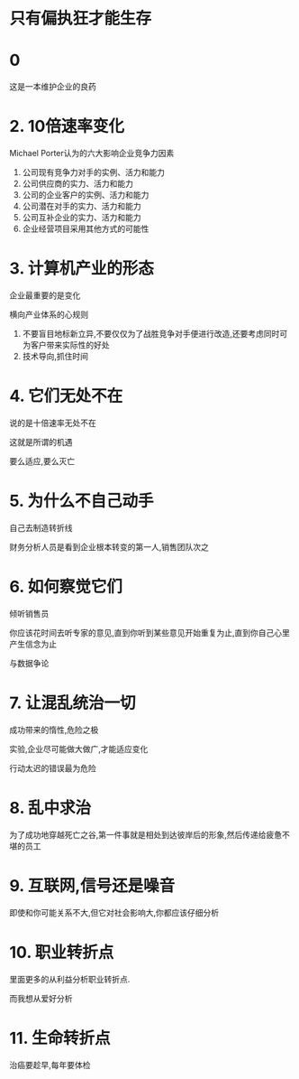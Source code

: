 # 只有偏执狂才能生存

# 0

这是一本维护企业的良药

# 2. 10倍速率变化

Michael Porter认为的六大影响企业竞争力因素

1. 公司现有竞争力对手的实例、活力和能力
2. 公司供应商的实力、活力和能力
3. 公司的企业客户的实例、活力和能力
4. 公司潜在对手的实力、活力和能力
5. 公司互补企业的实力、活力和能力
6. 企业经营项目采用其他方式的可能性

# 3. 计算机产业的形态

企业最重要的是变化

横向产业体系的心规则

1. 不要盲目地标新立异,不要仅仅为了战胜竞争对手便进行改造,还要考虑同时可为客户带来实际性的好处
2. 技术导向,抓住时间

# 4. 它们无处不在

说的是十倍速率无处不在

这就是所谓的机遇

要么适应,要么灭亡

# 5. 为什么不自己动手

自己去制造转折线

财务分析人员是看到企业根本转变的第一人,销售团队次之

# 6. 如何察觉它们

倾听销售员

你应该花时间去听专家的意见,直到你听到某些意见开始重复为止,直到你自己心里产生信念为止

与数据争论


# 7. 让混乱统治一切

成功带来的惰性,危险之极

实验,企业尽可能做大做广,才能适应变化

行动太迟的错误最为危险

# 8. 乱中求治

为了成功地穿越死亡之谷,第一件事就是相处到达彼岸后的形象,然后传递给疲惫不堪的员工

# 9. 互联网,信号还是噪音

即使和你可能关系不大,但它对社会影响大,你都应该仔细分析

# 10. 职业转折点

里面更多的从利益分析职业转折点.

而我想从爱好分析

# 11. 生命转折点

治癌要趁早,每年要体检

